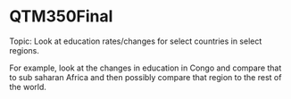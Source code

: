 # QTM350Final

Topic: Look at education rates/changes for select countries in select regions.

For example, look at the changes in education in Congo and compare that to sub saharan Africa and then possibly compare that region to the rest of the world.
